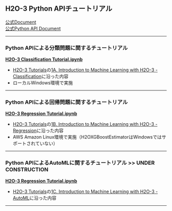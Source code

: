 ## H2O-3 Python APIチュートリアル  
  
[公式Document](https://docs.h2o.ai/h2o/latest-stable/h2o-docs/index.html)  
[公式Python API Document](https://docs.h2o.ai/h2o/latest-stable/h2o-py/docs/index.html)
  
***
### Python APIによる分類問題に関するチュートリアル  
[**H2O-3 Classification Tutorial.ipynb**](./H2O-3%20Classification%20Tutorial.ipynb)
- [H2O-3 Tutorials](https://training.h2o.ai/h2o3-tutorials)の[1A. Introduction to Machine Learning with H2O-3 - Classification](https://training.h2o.ai/products/1a-introduction-to-machine-learning-with-h2o-3-classification)に沿った内容  
- ローカルWindows環境で実施
  
***
### Python APIによる回帰問題に関するチュートリアル
[**H2O-3 Regression Tutorial.ipynb**](./H2O-3%20Regression%20Tutorial.ipynb)
- [H2O-3 Tutorials](https://training.h2o.ai/h2o3-tutorials)の[1B. Introduction to Machine Learning with H2O-3 - Regression](https://training.h2o.ai/products/1b-introduction-to-machine-learning-with-h2o-3-regression)に沿った内容  
- AWS Amazon Linux環境で実施（H2OXGBoostEstimatorはWindowsではサポートされていない）
  
***
### Python APIによるAutoMLに関するチュートリアル   >> UNDER CONSTRUCTION
[**H2O-3 Regression Tutorial.ipynb**](./H2O-3%20AutoML%20Tutorial.ipynb)
- [H2O-3 Tutorials](https://training.h2o.ai/h2o3-tutorials)の[1C. Introduction to Machine Learning with H2O-3 - AutoML](https://training.h2o.ai/products/1c-introduction-to-machine-learning-with-h2o-3-automl)に沿った内容  
***  
